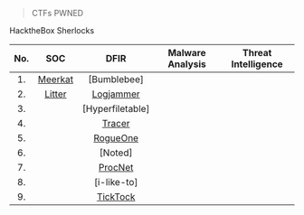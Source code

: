 
  > CTFs PWNED
  <summary>HacktheBox Sherlocks</summary>
  
  |No.|SOC|DFIR|Malware Analysis|Threat Intelligence|
  |:-:|:-:|:--:|:--------------:|:-----------------:|
  |1. |[Meerkat](https://github.com/jirayus013t/cybersecurityprojects/blob/main/HacktheBox/Sherlocks/meerkat.md)|[Bumblebee]|[]()|
  |2. |[Litter](https://github.com/jirayus013t/cybersecurityprojects/blob/main/HacktheBox/Sherlocks/litter.md)|[Logjammer](https://github.com/jirayus013t/cybersecurityprojects/blob/main/HacktheBox/Sherlocks/logjammer.md)|[]()|
  |3. |[]()|[Hyperfiletable]||
  |4. |[]()|[Tracer](https://github.com/jirayus013t/cybersecurityprojects/blob/main/HacktheBox/Sherlocks/tracer.md)|
  |5. |[]()|[RogueOne](https://github.com/jirayus013t/cybersecurityprojects/blob/main/HacktheBox/Sherlocks/rogueone.md)|
  |6. |[]()|[Noted]|
  |7. |[]()|[ProcNet](https://github.com/jirayus013t/cybersecurityprojects/blob/main/HacktheBox/Sherlocks/procnet.md)|
  |8. |[]()|[i-like-to]|
  |9. |[]()|[TickTock](https://github.com/jirayus013t/cybersecurityprojects/blob/main/HacktheBox/Sherlocks/ticktock.md)|




